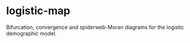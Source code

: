 # logistic-map
Bifurcation, convergence and spiderweb-Moran diagrams for the logistic demographic model.
